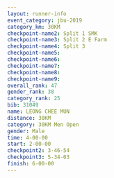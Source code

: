 ```yaml
---
layout: runner-info 
event_category: jbu-2019 
category_km: 30KM 
checkpoint-name2: Split 1 SMK 
checkpoint-name3: Split 2 E Farm 
checkpoint-name4: Split 3 
checkpoint-name5: 
checkpoint-name6: 
checkpoint-name7: 
checkpoint-name8: 
checkpoint-name9: 
overall_rank: 47
gender_rank: 38
category_rank: 25
bib: 31049
name: LEONG CHEE MUN
distance: 30KM
category: 30KM Men Open
gender: Male
time: 4-00-00
start: 2-00-00
checkpoint2: 3-46-54
checkpoint3: 5-34-03
finish: 6-00-00
---
```

